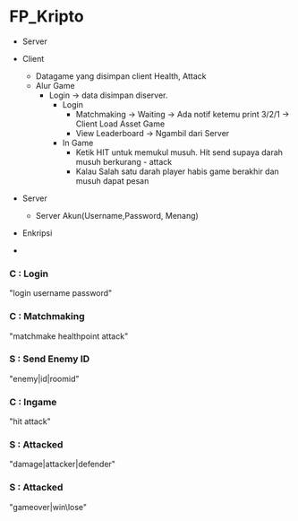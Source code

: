 # FP_Kripto


- Server
- Client
  - Datagame yang disimpan client Health, Attack
  - Alur Game
    - Login -> data disimpan diserver.
      - Login
        - Matchmaking -> Waiting -> Ada notif ketemu print 3/2/1 -> Client Load Asset Game
        - View Leaderboard -> Ngambil dari Server
      - In Game
        - Ketik HIT untuk memukul musuh. Hit send supaya darah musuh berkurang - attack 
        - Kalau Salah satu darah player habis game berakhir dan musuh dapat pesan

- Server
  - Server Akun(Username,Password, Menang)


- Enkripsi
- 
### C : Login
"login username password"

### C : Matchmaking
"matchmake healthpoint attack"

### S : Send Enemy ID
"enemy|id|roomid"

### C : Ingame
"hit attack"

### S : Attacked
"damage|attacker|defender"

### S : Attacked
"gameover|win\lose"












